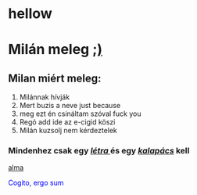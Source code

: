 # hellow
<html lang="hu">
<html>
	<head>
    <h1>    
    Milán meleg 
    <a href="https://www.youtube.com/watch?v=dQw4w9WgXcQ" target="_blank">;)</a>
    </h1>
	</head>
	<body>
    <h2>
        Milan miért meleg:
    </h2>
    <ol>
        <li>Milánnak hívják</li>
        <li>Mert buzis a neve just because</li>
        <li>meg ezt én csináltam szóval fuck you</li>
        <li>Regó add ide az e-cigid köszi</li>
        <li>Milán kuzsolj nem kérdeztelek</li>
    </ol>
	<p>
    <h3>
    Mindenhez csak egy
    <a href="https://asdolok.github.io/hellow/" target="_blank"><b><i>létra </i></b></a>
    és egy <a href="https://asdolok.github.io/hellow/" target="_blank"><b><i>kalapács</i></b></a>
    kell </h3> </p>
    <h1 style="font-size:2px">
        </h1>
    <p>
    <a href="http://www.thisisnotavirus.com" target="_blank">alma</a> </p>
	<p style="color:blue">
	Cogito, ergo sum
	</p></h1>
    </body>
</html>
